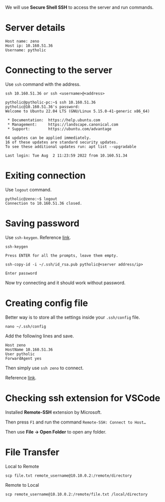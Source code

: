 We will use **Secure Shell SSH** to access the server and run commands.

# Server details

```
Host name: zeno
Host ip: 10.160.51.36
Username: pytholic
```

# Connecting to the server

Use `ssh` command with the address.

```
ssh 10.160.51.36 or ssh <username>@<address>
```

```
pytholic@pytholic-pc:~$ ssh 10.160.51.36
pytholic@10.160.51.36's password: 
Welcome to Ubuntu 22.04 LTS (GNU/Linux 5.15.0-41-generic x86_64)

 * Documentation:  https://help.ubuntu.com
 * Management:     https://landscape.canonical.com
 * Support:        https://ubuntu.com/advantage

64 updates can be applied immediately.
16 of these updates are standard security updates.
To see these additional updates run: apt list --upgradable

Last login: Tue Aug  2 11:23:59 2022 from 10.160.51.34
```

# Exiting connection

Use `logout` command.

```
pytholic@zeno:~$ logout
Connection to 10.160.51.36 closed.
```

# Saving password

Use `ssh-keygen`. Reference [link](https://www.notion.so/Remote-Server-3ba3462c2e554194a2a8e62a6719817b).

```
ssh-keygen

Press ENTER for all the prompts, leave them empty.

ssh-copy-id -i ~/.ssh/id_rsa.pub pytholic@<server address/ip>

Enter password
```

Now try connecting and it should work without password.

# Creating config file

Better way is to store all the settings inside your `.ssh/config` file.

```
nano ~/.ssh/config
```

Add the following lines and save.

```
Host zeno
HostName 10.160.51.36
User pytholic
ForwardAgent yes
```

Then simply use `ssh zeno` to connect.

Reference [link](https://acarril.github.io/posts/ssh-sripts-st3).

# Checking ssh extension for VSCode

Installed **Remote-SSH** extension by Microsoft.

Then press `F1` and run the command `Remote-SSH: Connect to Host…`

Then use **File → Open Folder** to open any folder.

# File Transfer

Local to Remote

```
scp file.txt remote_username@10.10.0.2:/remote/directory
```

Remote to Local

```
scp remote_username@10.10.0.2:/remote/file.txt /local/directory
```
